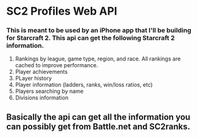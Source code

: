 # SC2 Profiles Web API

### This is meant to be used by an iPhone app that I'll be building for Starcraft 2. This api can get the following Starcraft 2 information.
1. Rankings by league, game type, region, and race. All rankings are cached to improve performance.
2. Player achievements
3. PLayer history
4. Player information (ladders, ranks, win/loss ratios, etc)
5. Players searching by name
6. Divisions information

## Basically the api can get all the information you can possibly get from Battle.net and SC2ranks.
